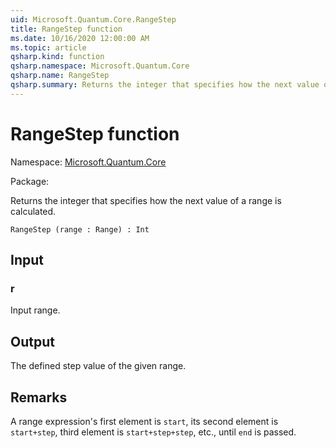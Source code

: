 ```yaml
---
uid: Microsoft.Quantum.Core.RangeStep
title: RangeStep function
ms.date: 10/16/2020 12:00:00 AM
ms.topic: article
qsharp.kind: function
qsharp.namespace: Microsoft.Quantum.Core
qsharp.name: RangeStep
qsharp.summary: Returns the integer that specifies how the next value of a range is calculated.
---
```


# RangeStep function

Namespace: [Microsoft.Quantum.Core](xref:Microsoft.Quantum.Core)

Package: [](https://nuget.org/packages/)


Returns the integer that specifies how the next value of a range is calculated.

```Q#
RangeStep (range : Range) : Int
```


## Input

### r

Input range.



## Output

The defined step value of the given range.

## Remarks

A range expression's first element is `start`,its second element is `start+step`, third element is `start+step+step`, etc.,until `end` is passed.